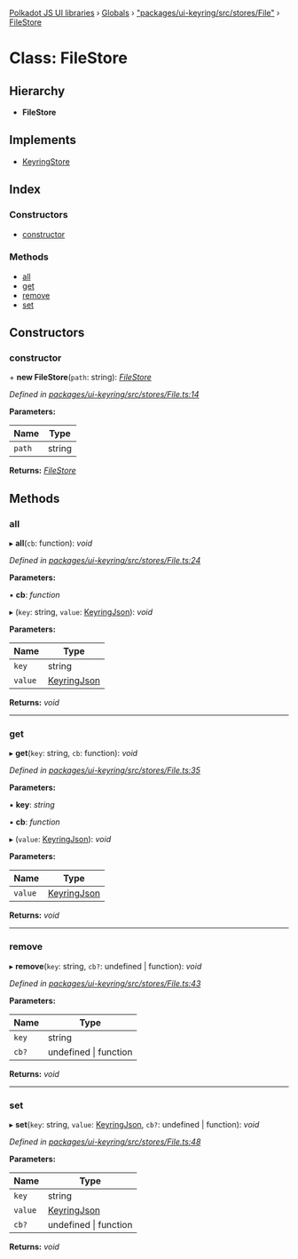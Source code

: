 [Polkadot JS UI libraries](../README.md) › [Globals](../globals.md) › ["packages/ui-keyring/src/stores/File"](../modules/_packages_ui_keyring_src_stores_file_.md) › [FileStore](_packages_ui_keyring_src_stores_file_.filestore.md)

# Class: FileStore

## Hierarchy

* **FileStore**

## Implements

* [KeyringStore](../interfaces/_packages_ui_keyring_src_types_.keyringstore.md)

## Index

### Constructors

* [constructor](_packages_ui_keyring_src_stores_file_.filestore.md#constructor)

### Methods

* [all](_packages_ui_keyring_src_stores_file_.filestore.md#all)
* [get](_packages_ui_keyring_src_stores_file_.filestore.md#get)
* [remove](_packages_ui_keyring_src_stores_file_.filestore.md#remove)
* [set](_packages_ui_keyring_src_stores_file_.filestore.md#set)

## Constructors

###  constructor

\+ **new FileStore**(`path`: string): *[FileStore](_packages_ui_keyring_src_stores_file_.filestore.md)*

*Defined in [packages/ui-keyring/src/stores/File.ts:14](https://github.com/polkadot-js/ui/blob/a3ab735/packages/ui-keyring/src/stores/File.ts#L14)*

**Parameters:**

Name | Type |
------ | ------ |
`path` | string |

**Returns:** *[FileStore](_packages_ui_keyring_src_stores_file_.filestore.md)*

## Methods

###  all

▸ **all**(`cb`: function): *void*

*Defined in [packages/ui-keyring/src/stores/File.ts:24](https://github.com/polkadot-js/ui/blob/a3ab735/packages/ui-keyring/src/stores/File.ts#L24)*

**Parameters:**

▪ **cb**: *function*

▸ (`key`: string, `value`: [KeyringJson](../interfaces/_packages_ui_keyring_src_types_.keyringjson.md)): *void*

**Parameters:**

Name | Type |
------ | ------ |
`key` | string |
`value` | [KeyringJson](../interfaces/_packages_ui_keyring_src_types_.keyringjson.md) |

**Returns:** *void*

___

###  get

▸ **get**(`key`: string, `cb`: function): *void*

*Defined in [packages/ui-keyring/src/stores/File.ts:35](https://github.com/polkadot-js/ui/blob/a3ab735/packages/ui-keyring/src/stores/File.ts#L35)*

**Parameters:**

▪ **key**: *string*

▪ **cb**: *function*

▸ (`value`: [KeyringJson](../interfaces/_packages_ui_keyring_src_types_.keyringjson.md)): *void*

**Parameters:**

Name | Type |
------ | ------ |
`value` | [KeyringJson](../interfaces/_packages_ui_keyring_src_types_.keyringjson.md) |

**Returns:** *void*

___

###  remove

▸ **remove**(`key`: string, `cb?`: undefined | function): *void*

*Defined in [packages/ui-keyring/src/stores/File.ts:43](https://github.com/polkadot-js/ui/blob/a3ab735/packages/ui-keyring/src/stores/File.ts#L43)*

**Parameters:**

Name | Type |
------ | ------ |
`key` | string |
`cb?` | undefined &#124; function |

**Returns:** *void*

___

###  set

▸ **set**(`key`: string, `value`: [KeyringJson](../interfaces/_packages_ui_keyring_src_types_.keyringjson.md), `cb?`: undefined | function): *void*

*Defined in [packages/ui-keyring/src/stores/File.ts:48](https://github.com/polkadot-js/ui/blob/a3ab735/packages/ui-keyring/src/stores/File.ts#L48)*

**Parameters:**

Name | Type |
------ | ------ |
`key` | string |
`value` | [KeyringJson](../interfaces/_packages_ui_keyring_src_types_.keyringjson.md) |
`cb?` | undefined &#124; function |

**Returns:** *void*
